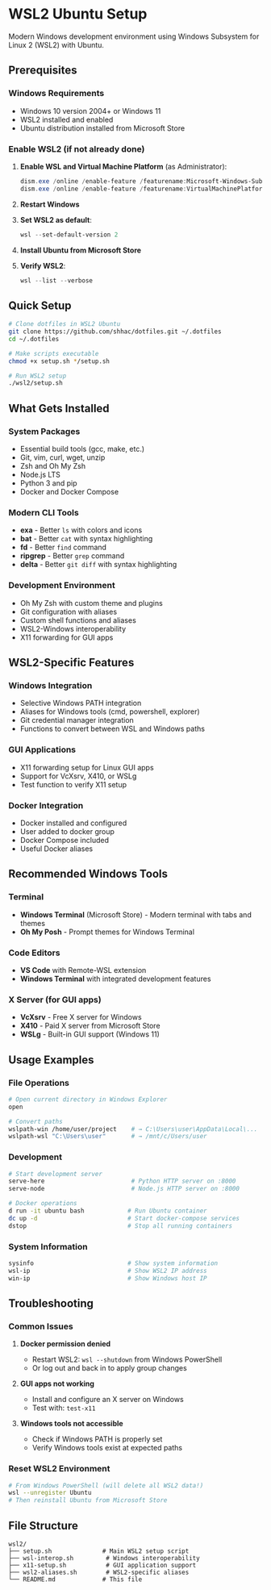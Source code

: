 # WSL2 Ubuntu Setup

Modern Windows development environment using Windows Subsystem for Linux 2 (WSL2) with Ubuntu.

## Prerequisites

### Windows Requirements
- Windows 10 version 2004+ or Windows 11
- WSL2 installed and enabled
- Ubuntu distribution installed from Microsoft Store

### Enable WSL2 (if not already done)

1. **Enable WSL and Virtual Machine Platform** (as Administrator):
   ```powershell
   dism.exe /online /enable-feature /featurename:Microsoft-Windows-Subsystem-Linux /all /norestart
   dism.exe /online /enable-feature /featurename:VirtualMachinePlatform /all /norestart
   ```

2. **Restart Windows**

3. **Set WSL2 as default**:
   ```powershell
   wsl --set-default-version 2
   ```

4. **Install Ubuntu from Microsoft Store**

5. **Verify WSL2**:
   ```powershell
   wsl --list --verbose
   ```

## Quick Setup

```bash
# Clone dotfiles in WSL2 Ubuntu
git clone https://github.com/shhac/dotfiles.git ~/.dotfiles
cd ~/.dotfiles

# Make scripts executable
chmod +x setup.sh */setup.sh

# Run WSL2 setup
./wsl2/setup.sh
```

## What Gets Installed

### System Packages
- Essential build tools (gcc, make, etc.)
- Git, vim, curl, wget, unzip
- Zsh and Oh My Zsh
- Node.js LTS
- Python 3 and pip
- Docker and Docker Compose

### Modern CLI Tools
- **exa** - Better `ls` with colors and icons
- **bat** - Better `cat` with syntax highlighting
- **fd** - Better `find` command
- **ripgrep** - Better `grep` command
- **delta** - Better `git diff` with syntax highlighting

### Development Environment
- Oh My Zsh with custom theme and plugins
- Git configuration with aliases
- Custom shell functions and aliases
- WSL2-Windows interoperability
- X11 forwarding for GUI apps

## WSL2-Specific Features

### Windows Integration
- Selective Windows PATH integration
- Aliases for Windows tools (cmd, powershell, explorer)
- Git credential manager integration
- Functions to convert between WSL and Windows paths

### GUI Applications
- X11 forwarding setup for Linux GUI apps
- Support for VcXsrv, X410, or WSLg
- Test function to verify X11 setup

### Docker Integration
- Docker installed and configured
- User added to docker group
- Docker Compose included
- Useful Docker aliases

## Recommended Windows Tools

### Terminal
- **Windows Terminal** (Microsoft Store) - Modern terminal with tabs and themes
- **Oh My Posh** - Prompt themes for Windows Terminal

### Code Editors
- **VS Code** with Remote-WSL extension
- **Windows Terminal** with integrated development features

### X Server (for GUI apps)
- **VcXsrv** - Free X server for Windows
- **X410** - Paid X server from Microsoft Store
- **WSLg** - Built-in GUI support (Windows 11)

## Usage Examples

### File Operations
```bash
# Open current directory in Windows Explorer
open

# Convert paths
wslpath-win /home/user/project    # → C:\Users\user\AppData\Local\...
wslpath-wsl "C:\Users\user"       # → /mnt/c/Users/user
```

### Development
```bash
# Start development server
serve-here                        # Python HTTP server on :8000
serve-node                        # Node.js HTTP server on :8000

# Docker operations
d run -it ubuntu bash            # Run Ubuntu container
dc up -d                         # Start docker-compose services
dstop                            # Stop all running containers
```

### System Information
```bash
sysinfo                          # Show system information
wsl-ip                           # Show WSL2 IP address
win-ip                           # Show Windows host IP
```

## Troubleshooting

### Common Issues

1. **Docker permission denied**
   - Restart WSL2: `wsl --shutdown` from Windows PowerShell
   - Or log out and back in to apply group changes

2. **GUI apps not working**
   - Install and configure an X server on Windows
   - Test with: `test-x11`

3. **Windows tools not accessible**
   - Check if Windows PATH is properly set
   - Verify Windows tools exist at expected paths

### Reset WSL2 Environment
```bash
# From Windows PowerShell (will delete all WSL2 data!)
wsl --unregister Ubuntu
# Then reinstall Ubuntu from Microsoft Store
```

## File Structure

```
wsl2/
├── setup.sh              # Main WSL2 setup script
├── wsl-interop.sh         # Windows interoperability
├── x11-setup.sh           # GUI application support
├── wsl2-aliases.sh        # WSL2-specific aliases
└── README.md             # This file
```
